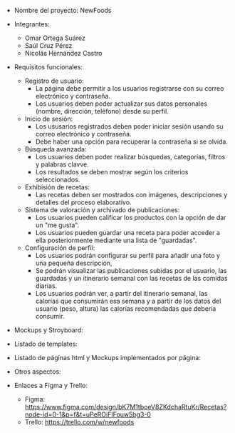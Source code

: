 - Nombre del proyecto: NewFoods
- Integrantes:
  - Omar Ortega Suárez
  - Saúl Cruz Pérez
  - Nicolás Hernández Castro

- Requisitos funcionales:
  - Registro de usuario:
    - La página debe permitir a los usuarios registrarse con su correo electrónico y contraseña.
    - Los usuarios deben poder actualizar sus datos personales (nombre, dirección, teléfono) desde su perfil.
  - Inicio de sesión:
    - Los ususarios registrados deben poder iniciar sesión usando su correo electrónico y contraseña.
    - Debe haber una opción para recuperar la contraseña si se olvida.
  - Búsqueda avanzada:
    - Los usuarios deben poder realizar búsquedas, categorías, filtros y palabras clavve.
    - Los resultados se deben mostrar según los criterios seleccionados.
  - Exhibisión de recetas:
    - Las recetas  deben ser mostrados con imágenes, descripciones y detalles del proceso elaborativo.
  - Sistema de valoración y archivado de publicaciones:
    - Los usuarios pueden calificar los productos con la opción de dar un "me gusta".
    - Los usuarios pueden guardar una receta para poder acceder a ella posteriormente mediante una lista de "guardadas".
  - Configuración de perfil:
    - Los usuarios podrán configurar su perfil para añadir una foto y una pequeña descripción,
    - Se podrán visualizar las publicaciones subidas por el usuario, las guardadas y un itinerario semanal con las recetas de las comidas diarias.
    - Los usuarios podrán ver, a partir del itinerario semanal, las calorías que consumirán esa semana y a partir de los datos del usuario (peso, altura) las calorías recomendadas que debería consumir.

- Mockups y Stroyboard:


- Listado de templates:


- Listado de páginas html y Mockups implementados por página:


- Otros aspectos:



- Enlaces a Figma y Trello:
  - Figma: https://www.figma.com/design/bK7M1tboeV8ZKdchaRtuKr/Recetas?node-id=0-1&p=f&t=uPeROiFIFouw5bg3-0
  - Trello: https://trello.com/w/newfoods
